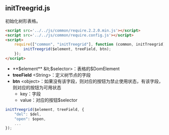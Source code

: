 ## initTreegrid.js

初始化树形表格。
```html
<script src='../../js/common/require.2.2.0.min.js'></script>
<script src='../../js/common/require.config.js'></script>
<script>
    require(["common", "initTreegrid"], function (common, initTreegrid) {
        initTreegrid($element, treeField, btn);
    });
</script>
```
* **$element** &lt;$selector&gt;：表格的$DomElement
* **treeField** &lt;String&gt;：定义树节点的字段
* **btn** &lt;object&gt;：如果没有该字段，则对应的按钮为禁止使用状态，有该字段，则对应的按钮为可用状态
    * key：字段
    * value：对应的按钮$selector

```javascript
initTreegrid($element, treeField, {
    "del": $del,
    "open": $open,
    ...
});
```